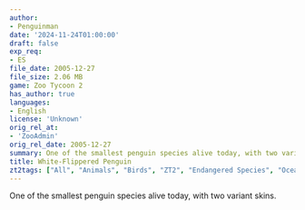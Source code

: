 ```yaml
---
author:
- Penguinman
date: '2024-11-24T01:00:00'
draft: false
exp_req:
- ES
file_date: 2005-12-27
file_size: 2.06 MB
game: Zoo Tycoon 2
has_author: true
languages:
- English
license: 'Unknown'
orig_rel_at:
- 'ZooAdmin'
orig_rel_date: 2005-12-27
summary: One of the smallest penguin species alive today, with two variant skins.
title: White-Flippered Penguin
zt2tags: ["All", "Animals", "Birds", "ZT2", "Endangered Species", "Oceania"]
---
```

One of the smallest penguin species alive today, with two variant skins.
